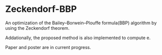 # Zeckendorf-BBP
An optimization of the Bailey–Borwein–Plouffe formula(BBP) algorithm by using the Zeckendorf theorem. 

Addationally, the proposed method is also implemented to compute e. 

Paper and poster are in current progress. 
